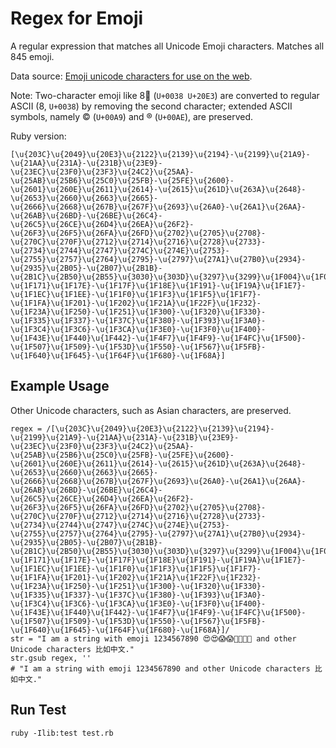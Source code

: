 Regex for Emoji
===============

A regular expression that matches all Unicode Emoji characters. Matches all 845 emoji.

Data source: [Emoji unicode characters for use on the web](http://apps.timwhitlock.info/emoji/tables/unicode#block-6c-other-additional-symbols).

Note: Two-character emoji like 8⃣ (`U+0038 U+20E3`) are converted to regular ASCII (8, `U+0038`) by removing the second character; extended ASCII symbols, namely © (`U+00A9`) and ® (`U+00AE`), are preserved.

Ruby version:

    [\u{203C}\u{2049}\u{20E3}\u{2122}\u{2139}\u{2194}-\u{2199}\u{21A9}-\u{21AA}\u{231A}-\u{231B}\u{23E9}-\u{23EC}\u{23F0}\u{23F3}\u{24C2}\u{25AA}-\u{25AB}\u{25B6}\u{25C0}\u{25FB}-\u{25FE}\u{2600}-\u{2601}\u{260E}\u{2611}\u{2614}-\u{2615}\u{261D}\u{263A}\u{2648}-\u{2653}\u{2660}\u{2663}\u{2665}-\u{2666}\u{2668}\u{267B}\u{267F}\u{2693}\u{26A0}-\u{26A1}\u{26AA}-\u{26AB}\u{26BD}-\u{26BE}\u{26C4}-\u{26C5}\u{26CE}\u{26D4}\u{26EA}\u{26F2}-\u{26F3}\u{26F5}\u{26FA}\u{26FD}\u{2702}\u{2705}\u{2708}-\u{270C}\u{270F}\u{2712}\u{2714}\u{2716}\u{2728}\u{2733}-\u{2734}\u{2744}\u{2747}\u{274C}\u{274E}\u{2753}-\u{2755}\u{2757}\u{2764}\u{2795}-\u{2797}\u{27A1}\u{27B0}\u{2934}-\u{2935}\u{2B05}-\u{2B07}\u{2B1B}-\u{2B1C}\u{2B50}\u{2B55}\u{3030}\u{303D}\u{3297}\u{3299}\u{1F004}\u{1F0CF}\u{1F170}-\u{1F171}\u{1F17E}-\u{1F17F}\u{1F18E}\u{1F191}-\u{1F19A}\u{1F1E7}-\u{1F1EC}\u{1F1EE}-\u{1F1F0}\u{1F1F3}\u{1F1F5}\u{1F1F7}-\u{1F1FA}\u{1F201}-\u{1F202}\u{1F21A}\u{1F22F}\u{1F232}-\u{1F23A}\u{1F250}-\u{1F251}\u{1F300}-\u{1F320}\u{1F330}-\u{1F335}\u{1F337}-\u{1F37C}\u{1F380}-\u{1F393}\u{1F3A0}-\u{1F3C4}\u{1F3C6}-\u{1F3CA}\u{1F3E0}-\u{1F3F0}\u{1F400}-\u{1F43E}\u{1F440}\u{1F442}-\u{1F4F7}\u{1F4F9}-\u{1F4FC}\u{1F500}-\u{1F507}\u{1F509}-\u{1F53D}\u{1F550}-\u{1F567}\u{1F5FB}-\u{1F640}\u{1F645}-\u{1F64F}\u{1F680}-\u{1F68A}]

Example Usage
-------------
Other Unicode characters, such as Asian characters, are preserved.

    regex = /[\u{203C}\u{2049}\u{20E3}\u{2122}\u{2139}\u{2194}-\u{2199}\u{21A9}-\u{21AA}\u{231A}-\u{231B}\u{23E9}-\u{23EC}\u{23F0}\u{23F3}\u{24C2}\u{25AA}-\u{25AB}\u{25B6}\u{25C0}\u{25FB}-\u{25FE}\u{2600}-\u{2601}\u{260E}\u{2611}\u{2614}-\u{2615}\u{261D}\u{263A}\u{2648}-\u{2653}\u{2660}\u{2663}\u{2665}-\u{2666}\u{2668}\u{267B}\u{267F}\u{2693}\u{26A0}-\u{26A1}\u{26AA}-\u{26AB}\u{26BD}-\u{26BE}\u{26C4}-\u{26C5}\u{26CE}\u{26D4}\u{26EA}\u{26F2}-\u{26F3}\u{26F5}\u{26FA}\u{26FD}\u{2702}\u{2705}\u{2708}-\u{270C}\u{270F}\u{2712}\u{2714}\u{2716}\u{2728}\u{2733}-\u{2734}\u{2744}\u{2747}\u{274C}\u{274E}\u{2753}-\u{2755}\u{2757}\u{2764}\u{2795}-\u{2797}\u{27A1}\u{27B0}\u{2934}-\u{2935}\u{2B05}-\u{2B07}\u{2B1B}-\u{2B1C}\u{2B50}\u{2B55}\u{3030}\u{303D}\u{3297}\u{3299}\u{1F004}\u{1F0CF}\u{1F170}-\u{1F171}\u{1F17E}-\u{1F17F}\u{1F18E}\u{1F191}-\u{1F19A}\u{1F1E7}-\u{1F1EC}\u{1F1EE}-\u{1F1F0}\u{1F1F3}\u{1F1F5}\u{1F1F7}-\u{1F1FA}\u{1F201}-\u{1F202}\u{1F21A}\u{1F22F}\u{1F232}-\u{1F23A}\u{1F250}-\u{1F251}\u{1F300}-\u{1F320}\u{1F330}-\u{1F335}\u{1F337}-\u{1F37C}\u{1F380}-\u{1F393}\u{1F3A0}-\u{1F3C4}\u{1F3C6}-\u{1F3CA}\u{1F3E0}-\u{1F3F0}\u{1F400}-\u{1F43E}\u{1F440}\u{1F442}-\u{1F4F7}\u{1F4F9}-\u{1F4FC}\u{1F500}-\u{1F507}\u{1F509}-\u{1F53D}\u{1F550}-\u{1F567}\u{1F5FB}-\u{1F640}\u{1F645}-\u{1F64F}\u{1F680}-\u{1F68A}]/
    str = "I am a string with emoji 1234567890 😍😍😱😱👿👿🐔🌚 and other Unicode characters 比如中文."
    str.gsub regex, ''
    # "I am a string with emoji 1234567890 and other Unicode characters 比如中文."


Run Test
--------
    ruby -Ilib:test test.rb
